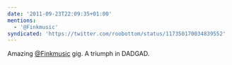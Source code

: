 ```yaml
---
date: '2011-09-23T22:09:35+01:00'
mentions:
  - '@Finkmusic'
syndicated: 'https://twitter.com/roobottom/status/117350170034839552'
---
```

Amazing [@Finkmusic](https://twitter.com/@Finkmusic) gig. A triumph in DADGAD.
